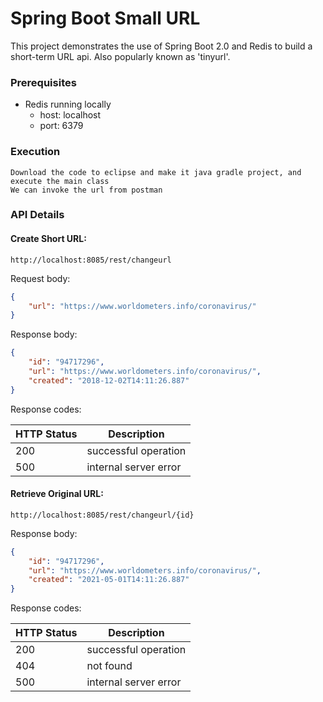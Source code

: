# Spring Boot Small URL  #
This project demonstrates the use of Spring Boot 2.0 and Redis to build a short-term URL api. Also popularly known as 'tinyurl'.

### Prerequisites
* Redis running locally
  * host: localhost
  * port: 6379

### Execution

```
Download the code to eclipse and make it java gradle project, and execute the main class
We can invoke the url from postman
```

### API Details
#### Create Short URL:
`http://localhost:8085/rest/changeurl`

Request body:
```JSON
{
    "url": "https://www.worldometers.info/coronavirus/"
}
```
Response body:
```JSON
{
    "id": "94717296",
    "url": "https://www.worldometers.info/coronavirus/",
    "created": "2018-12-02T14:11:26.887"
}
```
Response codes:

| HTTP Status | Description           |
|-------------|-----------------------|
| 200         | successful operation  |
| 500         | internal server error |

#### Retrieve Original URL:
`http://localhost:8085/rest/changeurl/{id}`

Response body:
```JSON
{
    "id": "94717296",
    "url": "https://www.worldometers.info/coronavirus/",
    "created": "2021-05-01T14:11:26.887"
}
```
Response codes:

| HTTP Status | Description           |
|-------------|-----------------------|
| 200         | successful operation  |
| 404         | not found             |
| 500         | internal server error |
